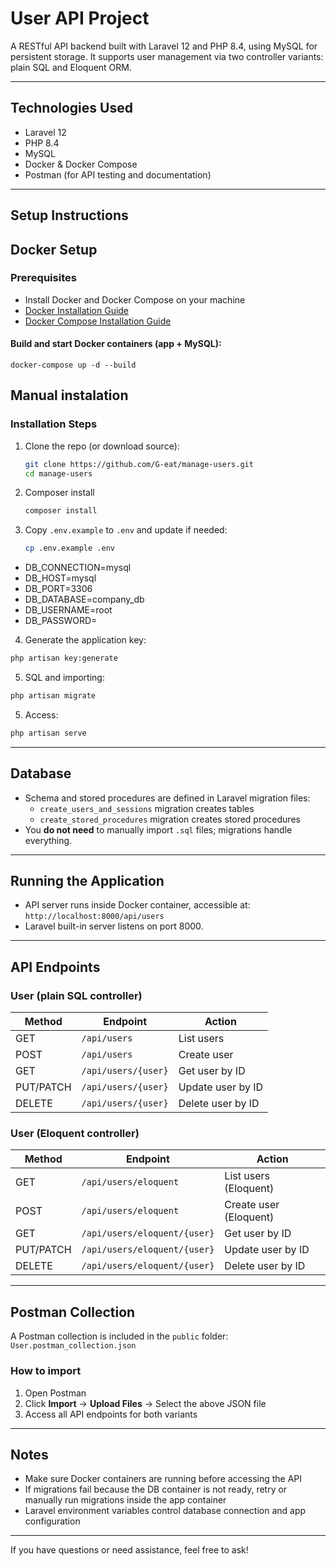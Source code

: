 # User API Project

A RESTful API backend built with Laravel 12 and PHP 8.4, using MySQL for persistent storage. It supports user management via two controller variants: plain SQL and Eloquent ORM.

---

## Technologies Used

- Laravel 12  
- PHP 8.4  
- MySQL  
- Docker & Docker Compose  
- Postman (for API testing and documentation)

---

## Setup Instructions

## Docker Setup

### Prerequisites

- Install Docker and Docker Compose on your machine  
- [Docker Installation Guide](https://docs.docker.com/get-docker/)  
- [Docker Compose Installation Guide](https://docs.docker.com/compose/install/)

#### Build and start Docker containers (app + MySQL):

`docker-compose up -d --build`

## Manual instalation

### Installation Steps

1. Clone the repo (or download source):  
   ```bash
   git clone https://github.com/G-eat/manage-users.git
   cd manage-users
   ```

2. Composer install
    ```bash
    composer install
    ```

3. Copy `.env.example` to `.env` and update if needed:
    ```bash
   cp .env.example .env
   ```

- DB_CONNECTION=mysql
- DB_HOST=mysql
- DB_PORT=3306
- DB_DATABASE=company_db
- DB_USERNAME=root
- DB_PASSWORD=

4. Generate the application key:
```bash
php artisan key:generate
```

5. SQL and importing:

```bash
php artisan migrate
```

5. Access:

```bash
php artisan serve
```

---

## Database

- Schema and stored procedures are defined in Laravel migration files:  
  - `create_users_and_sessions` migration creates tables  
  - `create_stored_procedures` migration creates stored procedures  
- You **do not need** to manually import `.sql` files; migrations handle everything.

---

## Running the Application

- API server runs inside Docker container, accessible at:  
  `http://localhost:8000/api/users`  
- Laravel built-in server listens on port 8000.

---

## API Endpoints

### User (plain SQL controller)

| Method   | Endpoint            | Action            |  
|----------|---------------------|-------------------|  
| GET      | `/api/users`        | List users        |  
| POST     | `/api/users`        | Create user       |  
| GET      | `/api/users/{user}` | Get user by ID    |  
| PUT/PATCH| `/api/users/{user}` | Update user by ID |  
| DELETE   | `/api/users/{user}` | Delete user by ID |

### User (Eloquent controller)

| Method   | Endpoint                    | Action            |  
|----------|-----------------------------|-------------------|  
| GET      | `/api/users/eloquent`       | List users (Eloquent) |  
| POST     | `/api/users/eloquent`       | Create user (Eloquent) |  
| GET      | `/api/users/eloquent/{user}`| Get user by ID    |  
| PUT/PATCH| `/api/users/eloquent/{user}`| Update user by ID |  
| DELETE   | `/api/users/eloquent/{user}`| Delete user by ID |

---

## Postman Collection

A Postman collection is included in the `public` folder:  
`User.postman_collection.json`

### How to import

1. Open Postman  
2. Click **Import** → **Upload Files** → Select the above JSON file  
3. Access all API endpoints for both variants

---

## Notes

- Make sure Docker containers are running before accessing the API  
- If migrations fail because the DB container is not ready, retry or manually run migrations inside the app container  
- Laravel environment variables control database connection and app configuration

---

If you have questions or need assistance, feel free to ask!